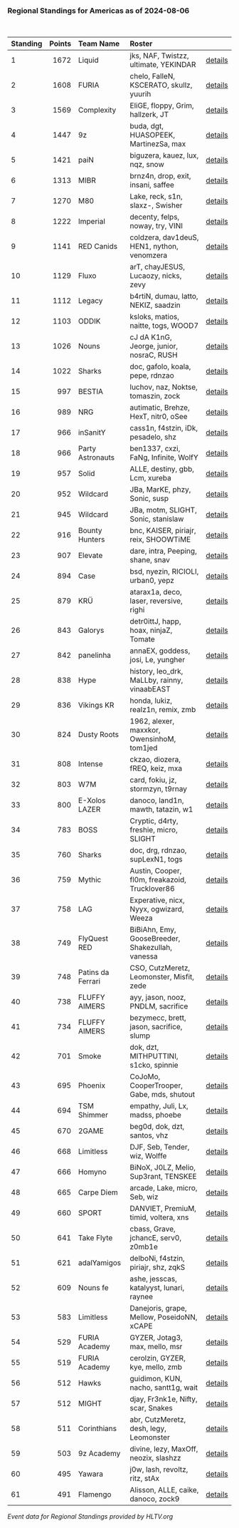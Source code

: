 ### Regional Standings for Americas as of 2024-08-06<br />
<br />

| Standing | Points | Team Name         | Roster                                           |                                                                                        |
| :- | -: | :- | :- | :- |
| 1        |   1672 | Liquid            | jks, NAF, Twistzz, ultimate, YEKINDAR            | [details](details/0009--liquid--jks-naf-twistzz-ultimate-yekindar.md)                  |
| 2        |   1608 | FURIA             | chelo, FalleN, KSCERATO, skullz, yuurih          | [details](details/0012--furia--chelo-fallen-kscerato-skullz-yuurih.md)                 |
| 3        |   1569 | Complexity        | EliGE, floppy, Grim, hallzerk, JT                | [details](details/0014--complexity--elige-floppy-grim-hallzerk-jt.md)                  |
| 4        |   1447 | 9z                | buda, dgt, HUASOPEEK, MartinezSa, max            | [details](details/0016--9z--buda-dgt-huasopeek-martinezsa-max.md)                      |
| 5        |   1421 | paiN              | biguzera, kauez, lux, nqz, snow                  | [details](details/0019--pain--biguzera-kauez-lux-nqz-snow.md)                          |
| 6        |   1313 | MIBR              | brnz4n, drop, exit, insani, saffee               | [details](details/0025--mibr--brnz4n-drop-exit-insani-saffee.md)                       |
| 7        |   1270 | M80               | Lake, reck, s1n, slaxz-, Swisher                 | [details](details/0027--m80--lake-reck-s1n-slaxz--swisher.md)                          |
| 8        |   1222 | Imperial          | decenty, felps, noway, try, VINI                 | [details](details/0030--imperial--decenty-felps-noway-try-vini.md)                     |
| 9        |   1141 | RED Canids        | coldzera, dav1deuS, HEN1, nython, venomzera      | [details](details/0038--red_canids--coldzera-dav1deus-hen1-nython-venomzera.md)        |
| 10       |   1129 | Fluxo             | arT, chayJESUS, Lucaozy, nicks, zevy             | [details](details/0039--fluxo--art-chayjesus-lucaozy-nicks-zevy.md)                    |
| 11       |   1112 | Legacy            | b4rtiN, dumau, latto, NEKIZ, saadzin             | [details](details/0042--legacy--b4rtin-dumau-latto-nekiz-saadzin.md)                   |
| 12       |   1103 | ODDIK             | ksloks, matios, naitte, togs, WOOD7              | [details](details/0046--oddik--ksloks-matios-naitte-togs-wood7.md)                     |
| 13       |   1026 | Nouns             | cJ dA K1nG, Jeorge, junior, nosraC, RUSH         | [details](details/0054--nouns--cj_da_k1ng-jeorge-junior-nosrac-rush.md)                |
| 14       |   1022 | Sharks            | doc, gafolo, koala, pepe, rdnzao                 | [details](details/0055--sharks--doc-gafolo-koala-pepe-rdnzao.md)                       |
| 15       |    997 | BESTIA            | luchov, naz, Noktse, tomaszin, zock              | [details](details/0065--bestia--luchov-naz-noktse-tomaszin-zock.md)                    |
| 16       |    989 | NRG               | autimatic, Brehze, HexT, nitr0, oSee             | [details](details/0066--nrg--autimatic-brehze-hext-nitr0-osee.md)                      |
| 17       |    966 | inSanitY          | cass1n, f4stzin, iDk, pesadelo, shz              | [details](details/0069--insanity--cass1n-f4stzin-idk-pesadelo-shz.md)                  |
| 18       |    966 | Party Astronauts  | ben1337, cxzi, FaNg, Infinite, WolfY             | [details](details/0070--party_astronauts--ben1337-cxzi-fang-infinite-wolfy.md)         |
| 19       |    957 | Solid             | ALLE, destiny, gbb, Lcm, xureba                  | [details](details/0075--solid--alle-destiny-gbb-lcm-xureba.md)                         |
| 20       |    952 | Wildcard          | JBa, MarKE, phzy, Sonic, susp                    | [details](details/0080--wildcard--jba-marke-phzy-sonic-susp.md)                        |
| 21       |    945 | Wildcard          | JBa, motm, SLIGHT, Sonic, stanislaw              | [details](details/0082--wildcard--jba-motm-slight-sonic-stanislaw.md)                  |
| 22       |    916 | Bounty Hunters    | bnc, KAISER, piriajr, reix, SHOOWTiME            | [details](details/0089--bounty_hunters--bnc-kaiser-piriajr-reix-shoowtime.md)          |
| 23       |    907 | Elevate           | dare, intra, Peeping, shane, snav                | [details](details/0091--elevate--dare-intra-peeping-shane-snav.md)                     |
| 24       |    894 | Case              | bsd, nyezin, RICIOLI, urban0, yepz               | [details](details/0092--case--bsd-nyezin-ricioli-urban0-yepz.md)                       |
| 25       |    879 | KRÜ               | atarax1a, deco, laser, reversive, righi          | [details](details/0097--kr_--atarax1a-deco-laser-reversive-righi.md)                   |
| 26       |    843 | Galorys           | detr0ittJ, happ, hoax, ninjaZ, Tomate            | [details](details/0108--galorys--detr0ittj-happ-hoax-ninjaz-tomate.md)                 |
| 27       |    842 | panelinha         | annaEX, goddess, josi, Le, yungher               | [details](details/0109--panelinha--annaex-goddess-josi-le-yungher.md)                  |
| 28       |    838 | Hype              | history, leo_drk, MaLLby, rainny, vinaabEAST     | [details](details/0113--hype--history-leo_drk-mallby-rainny-vinaabeast.md)             |
| 29       |    836 | Vikings KR        | honda, lukiz, realz1n, remix, zmb                | [details](details/0114--vikings_kr--honda-lukiz-realz1n-remix-zmb.md)                  |
| 30       |    824 | Dusty Roots       | 1962, alexer, maxxkor, OwensinhoM, tom1jed       | [details](details/0118--dusty_roots--1962-alexer-maxxkor-owensinhom-tom1jed.md)        |
| 31       |    808 | Intense           | ckzao, diozera, fREQ, keiz, mxa                  | [details](details/0122--intense--ckzao-diozera-freq-keiz-mxa.md)                       |
| 32       |    803 | W7M               | card, fokiu, jz, stormzyn, t9rnay                | [details](details/0123--w7m--card-fokiu-jz-stormzyn-t9rnay.md)                         |
| 33       |    800 | E-Xolos LAZER     | danoco, land1n, mawth, tatazin, w1               | [details](details/0124--e-xolos_lazer--danoco-land1n-mawth-tatazin-w1.md)              |
| 34       |    783 | BOSS              | Cryptic, d4rty, freshie, micro, SLIGHT           | [details](details/0131--boss--cryptic-d4rty-freshie-micro-slight.md)                   |
| 35       |    760 | Sharks            | doc, drg, rdnzao, supLexN1, togs                 | [details](details/0137--sharks--doc-drg-rdnzao-suplexn1-togs.md)                       |
| 36       |    759 | Mythic            | Austin, Cooper, fl0m, freakazoid, Trucklover86   | [details](details/0138--mythic--austin-cooper-fl0m-freakazoid-trucklover86.md)         |
| 37       |    758 | LAG               | Experative, nicx, Nyyx, ogwizard, Weeza          | [details](details/0139--lag--experative-nicx-nyyx-ogwizard-weeza.md)                   |
| 38       |    749 | FlyQuest RED      | BiBiAhn, Emy, GooseBreeder, Shakezullah, vanessa | [details](details/0141--flyquest_red--bibiahn-emy-goosebreeder-shakezullah-vanessa.md) |
| 39       |    748 | Patins da Ferrari | CSO, CutzMeretz, Leomonster, Misfit, zede        | [details](details/0143--patins_da_ferrari--cso-cutzmeretz-leomonster-misfit-zede.md)   |
| 40       |    738 | FLUFFY AIMERS     | ayy, jason, nooz, PNDLM, sacrifice               | [details](details/0147--fluffy_aimers--ayy-jason-nooz-pndlm-sacrifice.md)              |
| 41       |    734 | FLUFFY AIMERS     | bezymecc, brett, jason, sacrifice, slump         | [details](details/0148--fluffy_aimers--bezymecc-brett-jason-sacrifice-slump.md)        |
| 42       |    701 | Smoke             | dok, dzt, MITHPUTTINI, s1cko, spinnie            | [details](details/0155--smoke--dok-dzt-mithputtini-s1cko-spinnie.md)                   |
| 43       |    695 | Phoenix           | CoJoMo, CooperTrooper, Gabe, mds, shutout        | [details](details/0156--phoenix--cojomo-coopertrooper-gabe-mds-shutout.md)             |
| 44       |    694 | TSM Shimmer       | empathy, Juli, Lx, madss, phoebe                 | [details](details/0157--tsm_shimmer--empathy-juli-lx-madss-phoebe.md)                  |
| 45       |    670 | 2GAME             | beg0d, dok, dzt, santos, vhz                     | [details](details/0166--2game--beg0d-dok-dzt-santos-vhz.md)                            |
| 46       |    668 | Limitless         | DJF, Seb, Tender, wiz, Wolffe                    | [details](details/0167--limitless--djf-seb-tender-wiz-wolffe.md)                       |
| 47       |    666 | Homyno            | BiNoX, J0LZ, Melio, Sup3rant, TENSKEE            | [details](details/0169--homyno--binox-j0lz-melio-sup3rant-tenskee.md)                  |
| 48       |    665 | Carpe Diem        | arcade, Lake, micro, Seb, wiz                    | [details](details/0170--carpe_diem--arcade-lake-micro-seb-wiz.md)                      |
| 49       |    660 | SPORT             | DANVIET, PremiuM, timid, voltera, xns            | [details](details/0173--sport--danviet-premium-timid-voltera-xns.md)                   |
| 50       |    641 | Take Flyte        | cbass, Grave, jchancE, serv0, z0mb1e             | [details](details/0181--take_flyte--cbass-grave-jchance-serv0-z0mb1e.md)               |
| 51       |    621 | adalYamigos       | delboNi, f4stzin, piriajr, shz, zqkS             | [details](details/0185--adalyamigos--delboni-f4stzin-piriajr-shz-zqks.md)              |
| 52       |    609 | Nouns fe          | ashe, jesscas, katalyyst, lunari, raynee         | [details](details/0189--nouns_fe--ashe-jesscas-katalyyst-lunari-raynee.md)             |
| 53       |    583 | Limitless         | Danejoris, grape, Mellow, PoseidoNN, xCAPE       | [details](details/0192--limitless--danejoris-grape-mellow-poseidonn-xcape.md)          |
| 54       |    529 | FURIA Academy     | GYZER, Jotag3, max, mello, msr                   | [details](details/0198--furia_academy--gyzer-jotag3-max-mello-msr.md)                  |
| 55       |    519 | FURIA Academy     | cerolzin, GYZER, kye, mello, zmb                 | [details](details/0199--furia_academy--cerolzin-gyzer-kye-mello-zmb.md)                |
| 56       |    512 | Hawks             | guidimon, KUN, nacho, santt1g, wait              | [details](details/0201--hawks--guidimon-kun-nacho-santt1g-wait.md)                     |
| 57       |    512 | MIGHT             | djay, Fr3nk1e, Nifty, scar, Snakes               | [details](details/0202--might--djay-fr3nk1e-nifty-scar-snakes.md)                      |
| 58       |    511 | Corinthians       | abr, CutzMeretz, desh, legy, Leomonster          | [details](details/0203--corinthians--abr-cutzmeretz-desh-legy-leomonster.md)           |
| 59       |    503 | 9z Academy        | divine, lezy, MaxOff, neozix, slashzz            | [details](details/0204--9z_academy--divine-lezy-maxoff-neozix-slashzz.md)              |
| 60       |    495 | Yawara            | j0w, lash, revoltz, ritz, stAx                   | [details](details/0206--yawara--j0w-lash-revoltz-ritz-stax.md)                         |
| 61       |    491 | Flamengo          | Alisson, ALLE, caike, danoco, zock9              | [details](details/0207--flamengo--alisson-alle-caike-danoco-zock9.md)                  |


_Event data for Regional Standings provided by HLTV.org_<br />
